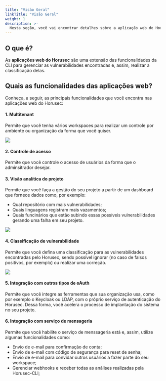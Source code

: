 ```yaml
---
title: "Visão Geral"
linkTitle: "Visão Geral"
weight: 1
description: >-
  Nesta seção, você vai encontrar detalhes sobre a aplicação web do Horusec.
---
```


## **O que é?**

As **aplicações web do Horusec** são uma extensão das funcionalidades da CLI para gerenciar as vulnerabilidades encontradas e, assim, realizar a classificação delas.

## **Quais as funcionalidades das aplicações web?**

Conheça, a seguir, as principais funcionalidades que você encontra nas aplicações web do Horusec:

#### **1. Multitenant**

Permite que você tenha vários workspaces para realizar um controle por ambiente ou organização da forma que você quiser.

![](/docs/ptbr/web/overview/0-multitenant.png)

#### **2. Controle de acesso**

Permite que você controle o acesso de usuários da forma que o adminsitrador desejar.

#### **3. Visão analítica do projeto**

Permite que você faça a gestão do seu projeto a partir de um dashboard que fornece dados como, por exemplo:

* Qual repositório com mais vulnerabilidades;
* Quais linguagens registram mais vazamentos;
* Quais funcinários que estão subindo essas possíveis vulnerabilidades gerando uma falha em seu projeto.

![](/docs/ptbr/web/overview/1-analytic.png)

#### **4. Classificação de vulnerabilidade**

Permite que você defina uma classificação para as vulnerabilidades encontradas pelo Horusec, sendo possível ignorar (no caso de falsos positivos, por exemplo) ou realizar uma correção.

![](/docs/ptbr/web/overview/2-vulneravilities.png)

#### **5. Integração com outros tipos de oAuth**

Permite que você integre as ferramentas que sua organização usa, como por exemplo o Keycloak ou LDAP, com o próprio serviço de autenticação do Horusec. Dessa forma, você acelera o processo de implantação do sistema no seu projeto.


#### **6. Integração com serviço de mensageria**

Permite que você habilite o serviço de menssageria está e, assim, utilize algumas funcionalidades como:

- Envio de e-mail para confirmação de conta;
- Envio de e-mail com código de segurança para reset de senha;
- Envio de e-mail para convidar outros usuários a fazer parte do seu workspace;
- Gerenciar webhooks e receber todas as análises realizadas pela Horusec-CLI;